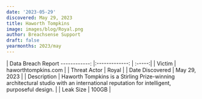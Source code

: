 ```yaml
---
date: '2023-05-29'
discovered: May 29, 2023
title: Haworth Tompkins
image: images/blog/Royal.png
author: Breachsense Support
draft: false
yearmonths: 2023/may
---
```



| Data Breach Report
------------:     |:-------------:    | :-----:|
| Victim      | haworthtompkins.com      | 
| Threat Actor      | Royal      | 
| Date Discovered      | May 29, 2023      | 
| Description      | Haworth Tompkins is a Stirling Prize-winning architectural studio with an international reputation for intelligent, purposeful design.      | 
| Leak Size      | 100GB      | 

